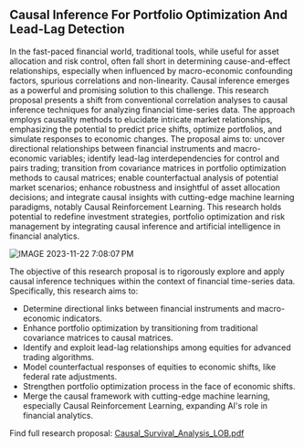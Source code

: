 ## Causal Inference For Portfolio Optimization And Lead-Lag Detection

In the fast-paced financial world, traditional tools, while useful for asset allocation and risk control, often fall short in determining cause-and-effect relationships, especially when influenced by macro-economic confounding factors, spurious correlations and non-linearity. Causal inference emerges as a powerful and promising solution to this challenge. This research proposal presents a shift from conventional correlation analyses to causal inference techniques for analyzing financial time-series data. The approach employs causality methods to elucidate intricate market relationships, emphasizing the potential to predict price shifts, optimize portfolios, and simulate responses to economic changes. The proposal aims to: uncover directional relationships between financial instruments and macro-economic variables; identify lead-lag interdependencies for control and pairs trading; transition from covariance matrices in portfolio optimization methods to causal matrices; enable counterfactual analysis of potential market scenarios; enhance robustness and insightful of asset allocation decisions; and integrate causal insights with cutting-edge machine learning paradigms, notably Causal Reinforcement Learning. This research holds potential to redefine investment strategies, portfolio optimization and risk management by integrating causal inference and artificial intelligence in financial analytics.

![IMAGE 2023-11-22 7:08:07 PM](https://github.com/george-nigm/causal-portfolio-and-trading/assets/48650320/4b21dbe8-9251-442e-8ed9-69f1fda15e36)


The objective of this research proposal is to rigorously explore and apply causal inference techniques within the context of financial time-series data. Specifically, this research aims to:
- Determine directional links between financial instruments and macro-economic indicators.
- Enhance portfolio optimization by transitioning from traditional covariance matrices to causal matrices.
- Identify and exploit lead-lag relationships among equities for advanced trading algorithms.
- Model counterfactual responses of equities to economic shifts, like federal rate adjustments.
- Strengthen portfolio optimization process in the face of economic shifts.
- Merge the causal framework with cutting-edge machine learning, especially Causal Reinforcement Learning, expanding AI's role in financial analytics.

Find full research proposal: [Causal_Survival_Analysis_LOB.pdf](https://github.com/george-nigm/causal-portfolio-and-trading/files/13439634/Causal_Survival_Analysis_LOB.pdf)




